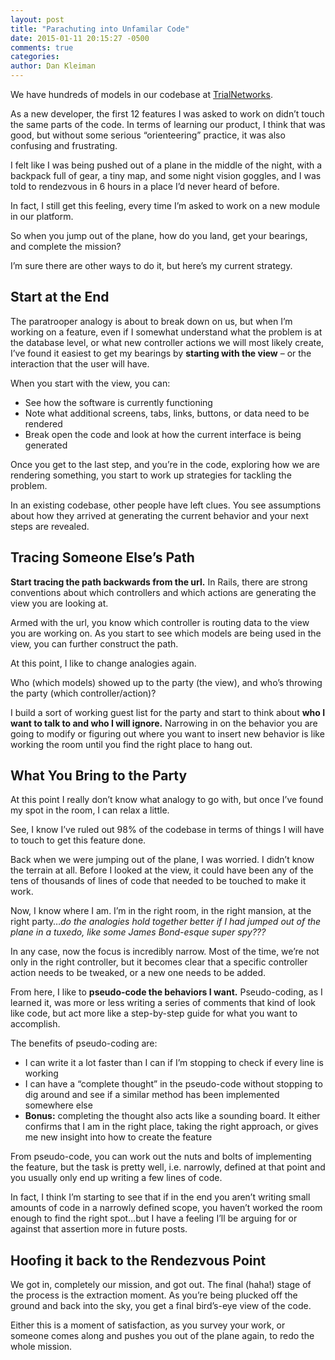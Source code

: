 ```yaml
---
layout: post
title: "Parachuting into Unfamilar Code"
date: 2015-01-11 20:15:27 -0500
comments: true
categories:
author: Dan Kleiman
---
```

We have hundreds of models in our codebase at [TrialNetworks](http://www.trialnetworks.com).

As a new developer, the first 12 features I was asked to work on didn’t touch the same parts of the code. In terms of learning our product, I think that was good, but without some serious “orienteering” practice, it was also confusing and frustrating.

I felt like I was being pushed out of a plane in the middle of the night, with a backpack full of gear, a tiny map, and some night vision goggles, and I was told to rendezvous in 6 hours in a place I’d never heard of before.

In fact, I still get this feeling, every time I’m asked to work on a new module in our platform.

So when you jump out of the plane, how do you land, get your bearings, and complete the mission?

<!--more-->

I’m sure there are other ways to do it, but here’s my current strategy.

Start at the End
----------------

The paratrooper analogy is about to break down on us, but when I’m working on a feature, even if I somewhat understand what the problem is at the database level, or what new controller actions we will most likely create, I’ve found it easiest to get my bearings by **starting with the view** – or the interaction that the user will have.

When you start with the view, you can:

- See how the software is currently functioning
- Note what additional screens, tabs, links, buttons, or data need to be rendered
- Break open the code and look at how the current interface is being generated

Once you get to the last step, and you’re in the code, exploring how we are rendering something, you start to work up strategies for tackling the problem.

In an existing codebase, other people have left clues. You see assumptions about how they arrived at generating the current behavior and your next steps are revealed.

Tracing Someone Else’s Path
---------------------------

**Start tracing the path backwards from the url.** In Rails, there are strong conventions about which controllers and which actions are generating the view you are looking at.

Armed with the url, you know which controller is routing data to the view you are working on. As you start to see which models are being used in the view, you can further construct the path.

At this point, I like to change analogies again.

Who (which models) showed up to the party (the view), and who’s throwing the party (which controller/action)?

I build a sort of working guest list for the party and start to think about **who I want to talk to and who I will ignore.**  Narrowing in on the behavior you are going to modify or figuring out where you want to insert new behavior is like working the room until you find the right place to hang out.

What You Bring to the Party
---------------------------

At this point I really don’t know what analogy to go with, but once I’ve found my spot in the room, I can relax a little.

See, I know I’ve ruled out 98% of the codebase in terms of things I will have to touch to get this feature done.

Back when we were jumping out of the plane, I was worried. I didn’t know the terrain at all. Before I looked at the view, it could have been any of the tens of thousands of lines of code that needed to be touched to make it work.

Now, I know where I am. I’m in the right room, in the right mansion, at the right party…*do the analogies hold together better if I had jumped out of the plane in a tuxedo, like some James Bond-esque super spy???*

In any case, now the focus is incredibly narrow. Most of the time, we’re not only in the right controller, but it becomes clear that a specific controller action needs to be tweaked, or a new one needs to be added.

From here, I like to **pseudo-code the behaviors I want.** Pseudo-coding, as I learned it, was more or less writing a series of comments that kind of look like code, but act more like a step-by-step guide for what you want to accomplish.

The benefits of pseudo-coding are:

- I can write it a lot faster than I can if I’m stopping to check if every line is working
- I can have a “complete thought” in the pseudo-code without stopping to dig around and see if a similar method has been implemented somewhere else
- **Bonus:** completing the thought also acts like a sounding board. It either confirms that I am in the right place, taking the right approach, or gives me new insight into how to create the feature

From pseudo-code, you can work out the nuts and bolts of implementing the feature, but the task is pretty well, i.e. narrowly, defined at that point and you usually only end up writing a few lines of code.

In fact, I think I’m starting to see that if in the end you aren’t writing small amounts of code in a narrowly defined scope, you haven’t worked the room enough to find the right spot…but I have a feeling I’ll be arguing for or against that assertion more in future posts.

Hoofing it back to the Rendezvous Point
----

We got in, completely our mission, and got out. The final (haha!) stage of the process is the extraction moment. As you’re being plucked off the ground and back into the sky, you get a final bird’s-eye view of the code.

Either this is a moment of satisfaction, as you survey your work, or someone comes along and pushes you out of the plane again, to redo the whole mission.
